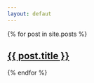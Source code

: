 ```yaml
---
layout: defaut
---
```


<div class="posts">
  {% for post in site.posts %}
    <article class="post">
      <h1><a href="{{ site.baseurl }}{{ post.url }}">{{ post.title }}</a></h1>
    </article>
  {% endfor %}
</div>
